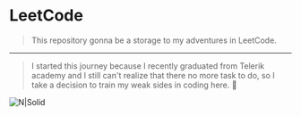 # LeetCode

> This repository gonna be a storage to my adventures in LeetCode.
---
> I started this journey because I recently graduated from Telerik academy and I still can't realize that there no more task to do, so I take a decision to train my weak sides in coding here. :hear_no_evil:

![N|Solid](https://cdn.cdo.mit.edu/wp-content/uploads/sites/67/2021/01/0_zuhXdNAIUoxEem4--300x200.png)

